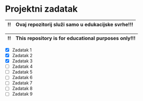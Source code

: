 # Projektni zadatak

:bangbang: | Ovaj repozitorij služi samo u edukacijske svrhe!!!
| --- | --- |

:bangbang: | This repository is for educational purposes only!!!
| --- | --- |

- [x] Zadatak 1
- [x] Zadatak 2
- [x] Zadatak 3
- [ ] Zadatak 4
- [ ] Zadatak 5
- [ ] Zadatak 6
- [ ] Zadatak 7
- [ ] Zadatak 8
- [ ] Zadatak 9
